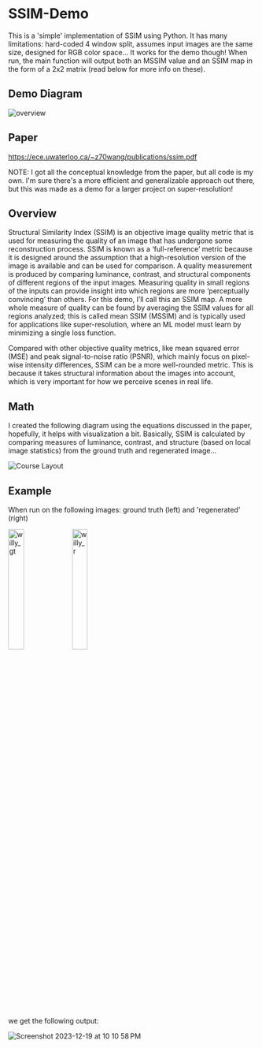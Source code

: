 # SSIM-Demo
This is a 'simple' implementation of SSIM using Python. It has many limitations: hard-coded 4 window split, assumes input images are the same size, designed for RGB color space... It works for the demo though! When run, the main function will output both an MSSIM value and an SSIM map in the form of a 2x2 matrix (read below for more info on these).

## Demo Diagram
![overview](https://github.com/brettmorrisonAO5ANNEX/SSIM-Demo/assets/49254129/018cdc35-17fc-4eee-adbf-365c9316a2ff)
## Paper 
https://ece.uwaterloo.ca/~z70wang/publications/ssim.pdf

NOTE: I got all the conceptual knowledge from the paper, but all code is my own. I'm sure there's a more efficient and generalizable approach out there, but this was made as a demo for a larger project on super-resolution!

## Overview
Structural Similarity Index (SSIM) is an objective image quality metric that is used for measuring the quality of an image that has undergone some reconstruction process. SSIM is known as a ‘full-reference’ metric because it is designed around the assumption that a high-resolution version of the image is available and can be used for comparison. A quality measurement is produced by comparing luminance, contrast, and structural components of different regions of the input images. Measuring quality in small regions of the inputs can provide insight into which regions are more ‘perceptually convincing’ than others. For this demo, I’ll call this an SSIM map. A more whole measure of quality can be found by averaging the SSIM values for all regions analyzed; this is called mean SSIM (MSSIM) and is typically used for applications like super-resolution, where an ML model must learn by minimizing a single loss function.

Compared with other objective quality metrics, like mean squared error (MSE) and peak signal-to-noise ratio (PSNR), which mainly focus on pixel-wise intensity differences, SSIM can be a more well-rounded metric. This is because it takes structural information about the images into account, which is very important for how we perceive scenes in real life. 

## Math
I created the following diagram using the equations discussed in the paper, hopefully, it helps with visualization a bit. Basically, SSIM is calculated by comparing measures of luminance, contrast, and structure (based on local image statistics)
from the ground truth and regenerated image...

![Course Layout](https://github.com/brettmorrisonAO5ANNEX/SSIM-Demo/assets/49254129/4d906492-9015-488a-a8b8-eb544f0a4cf0)

## Example

When run on the following images: ground truth (left) and 'regenerated' (right)

<img src="https://github.com/brettmorrisonAO5ANNEX/SSIM-Demo/assets/49254129/8a03936d-7172-4262-bec8-1fca9348bb38" alt="willy_gt" width="25%" height="25%">
<img src="https://github.com/brettmorrisonAO5ANNEX/SSIM-Demo/assets/49254129/4b7e5c06-646c-42b8-93ea-b6a0da34bee8" alt="willy_r" width="25%" height="25%">

we get the following output:

![Screenshot 2023-12-19 at 10 10 58 PM](https://github.com/brettmorrisonAO5ANNEX/SSIM-Demo/assets/49254129/26f3c7ef-7939-46d5-b513-46c14f8bf003)
